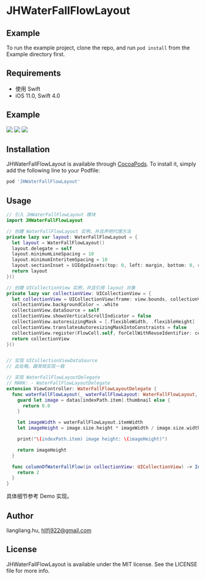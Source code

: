 # JHWaterFallFlowLayout

## Example

To run the example project, clone the repo, and run `pod install` from the Example directory first.

## Requirements

* 使用 Swift
* iOS 11.0, Swift 4.0

## Example
![](https://tva1.sinaimg.cn/large/e6c9d24egy1h02kqkvzz0g209b0g9b2f.gif)
![](https://tva1.sinaimg.cn/large/e6c9d24egy1h02kpiuk1tj20hs0vkgql.jpg)
![](https://tva1.sinaimg.cn/large/e6c9d24egy1h02kq3y30dj20hs0vkaf8.jpg)

## Installation

JHWaterFallFlowLayout is available through [CocoaPods](https://cocoapods.org). To install
it, simply add the following line to your Podfile:

```ruby
pod 'JHWaterFallFlowLayout'
```

## Usage

``` swift
// 引入 JHWaterFallFlowLayout 模块
import JHWaterFallFlowLayout

// 创建 WaterFallFlowLayout 实例，并且声明代理方法
private lazy var layout: WaterFallFlowLayout = {
  let layout = WaterFallFlowLayout()
  layout.delegate = self
  layout.minimumLineSpacing = 10
  layout.minimumInteritemSpacing = 10
  layout.sectionInset = UIEdgeInsets(top: 0, left: margin, bottom: 0, right: margin)
  return layout
}()

// 创建 UICollectionView 实例，并且引用 layout 对象
private lazy var collectionView: UICollectionView = {
  let collectionView = UICollectionView(frame: view.bounds, collectionViewLayout: layout)
  collectionView.backgroundColor = .white
  collectionView.dataSource = self
  collectionView.showsVerticalScrollIndicator = false
  collectionView.autoresizingMask = [.flexibleWidth, .flexibleHeight]
  collectionView.translatesAutoresizingMaskIntoConstraints = false
  collectionView.register(FlowCell.self, forCellWithReuseIdentifier: cellId)
  return collectionView
}()


// 实现 UICollectionViewDataSource
// 此处略，跟常规实现一致

// 实现 WaterFallFlowLayoutDelegate
// MARK: - WaterFallFlowLayoutDelegate
extension ViewController: WaterFallFlowLayoutDelegate {
  func waterFallFlowLayout(_ waterFallFlowLayout: WaterFallFlowLayout, itemHeight indexPath: IndexPath) -> CGFloat {
    guard let image = datas[indexPath.item].thumbnail else {
      return 0.0
    }

    let imageWidth = waterFallFlowLayout.itemWidth
    let imageHeight = image.size.height * imageWidth / image.size.width

    print("\(indexPath.item) image height: \(imageHeight)")

    return imageHeight
  }

  func columnOfWaterFallFlow(in collectionView: UICollectionView) -> Int {
    return 2
  }
}
```

具体细节参考 Demo 实现。

## Author

liangliang.hu, hllfj922@gmail.com

## License

JHWaterFallFlowLayout is available under the MIT license. See the LICENSE file for more info.
